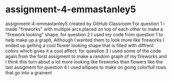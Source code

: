 # assignment-4-emmastanley5
assignment-4-emmastanley5 created by GitHub Classroom
For question 1 i made "fireworks" with multiple arcs placed on top of each other to make a "firework looking" shape. 
for question 2 I used my code from question 1 to help make up a graph, Although I wanted them to look more like fireworks I ended up getting a cool flower looking shape that is filled with diffrent colors which gives it a cool affect.
for question 3 I used some of the code again from the forst assigment to make a random graph of my fireworks and I think this turn about a lot more looking like fireworks than flowers like the last assigment
for question 4 I used ellipses to make on going colorfull rows that go into a grainent 
